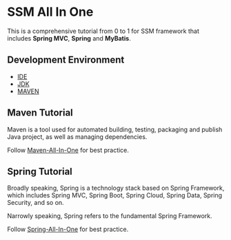 # SSM All In One
This is a comprehensive tutorial from 0 to 1 for SSM framework that includes **Spring MVC**, **Spring** and **MyBatis**.

## Development Environment
- [IDE](https://www.jetbrains.com/idea/)
- [JDK](https://www.oracle.com/java/technologies/downloads/)
- [MAVEN](https://maven.apache.org/download.cgi)

## Maven Tutorial

Maven is a tool used for automated building, testing, packaging and publish Java project, as well as managing dependencies.

Follow [Maven-All-In-One](https://github.com/YugenFring/Maven-All-In-One) for best practice.

## Spring Tutorial

Broadly speaking, Spring is a technology stack based on Spring Framework, which includes Spring MVC, Spring Boot, Spring Cloud, Spring Data, Spring Security, and so on.

Narrowly speaking, Spring refers to the fundamental Spring Framework.

Follow [Spring-All-In-One](https://github.com/YugenFring/Spring-All-In-One) for best practice.
